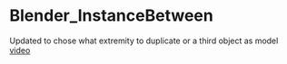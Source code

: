 # Blender_InstanceBetween
Updated to chose what extremity to duplicate or a third object as model
[video](https://youtu.be/7KgO0FWJ_4o)
